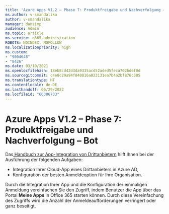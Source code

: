 ```yaml
---
title: 'Azure Apps V1.2 – Phase 7: Produktfreigabe und Nachverfolgung – Bot'
ms.author: v-smandalika
author: v-smandalika
manager: dansimp
audience: Admin
ms.topic: article
ms.service: o365-administration
ROBOTS: NOINDEX, NOFOLLOW
ms.localizationpriority: high
ms.custom:
- "9004648"
- "8426"
ms.date: 03/10/2021
ms.openlocfilehash: 18eb8cd42d3da9335acd52aded5feca702bdef0d
ms.sourcegitcommit: c4e8c29a94f840816a023131ea7b4a2bf876c305
ms.translationtype: HT
ms.contentlocale: de-DE
ms.lasthandoff: 06/29/2022
ms.locfileid: "66386733"
---
```

# <a name="azure-apps-v12---phase-7-prod-release-and-followup---bot"></a>Azure Apps V1.2 – Phase 7: Produktfreigabe und Nachverfolgung – Bot

Das[ Handbuch zur App-Integration von Drittanbietern](https://admin.microsoft.com/AdminPortal/Home) hilft Ihnen bei der Ausführung der folgenden Aufgaben: 
- Integration Ihrer Cloud-App eines Drittanbieters in Azure AD, 
- Konfiguration der besten Anmeldeoption für Ihre Organisation.

Durch die Integration Ihrer App und die Konfiguration der einmaligen Anmeldung vereinfachen Sie den Zugriff, indem Benutzer die App über das Portal **Meine Apps** in Office 365 starten können. Durch diese Vereinfachung des Zugriffs wird die Anzahl der Anmeldeaufforderungen verringert oder ganz beseitigt.
